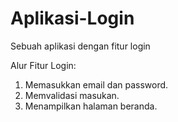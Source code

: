 # Aplikasi-Login
Sebuah aplikasi dengan fitur login

Alur Fitur Login: 
1. Memasukkan email dan password.
2. Memvalidasi masukan.
3. Menampilkan halaman beranda.
